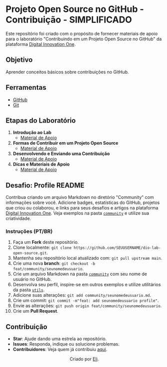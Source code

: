 # Projeto Open Source no GitHub - Contribuição - SIMPLIFICADO

Este repositório foi criado com o propósito de fornecer materiais de apoio para o laboratório "Contribuindo em um Projeto Open Source no GitHub" da plataforma [Digital Innovation One](https://www.dio.me/).

## Objetivo
Aprender conceitos básicos sobre contribuições no GitHub.

## Ferramentas
- [GitHub](https://docs.github.com/)
- [Git](https://git-scm.com/doc)

## Etapas do Laboratório
1. **Introdução ao Lab**
   - [Material de Apoio](link)
2. **Formas de Contribuir em um Projeto Open Source**
   - [Material de Apoio](link)
3. **Desenvolvendo e Enviando uma Contribuição**
   - [Material de Apoio](link)
4. **Dicas e Materiais de Apoio**
   - [Material de Apoio](link)

## Desafio: Profile README
Contribua criando um arquivo Markdown no diretório "Community" com informações sobre você. Adicione badges, estatísticas do GitHub, projetos que criou ou colaborou, e links para seus desafios e artigos na plataforma [Digital Innovation One](https://www.dio.me/). Veja exemplos na pasta [`community`](https://github.com/elidianaandrade/dio-lab-open-source/tree/main/community) e utilize sua criatividade.

### Instruções (PT/BR)
1. Faça um **Fork** deste repositório.
2. Clone localmente: `git clone https://github.com/SEUUSERNAME/dio-lab-open-source.git`.
3. Mantenha seu repositório local atualizado com: `git pull upstream main`.
4. Crie uma nova **branch**: `git checkout -b feat/community/seunomedeusuario`.
5. Crie um arquivo Markdown na pasta [`community`](https://github.com/elidianaandrade/dio-lab-open-source/tree/main/community) com seu nome de usuário no GitHub.
6. Desenvolva seu perfil, inspire-se em outros exemplos e utilize utilitários da pasta [`utils`](https://github.com/elidianaandrade/dio-lab-open-source/tree/main/utils).
7. Adicione suas alterações: `git add community/seunomedeusuario.md`.
8. Crie um commit: `git commit -m"feat: add seunomedeusuario profile"`.
9. Envie as alterações: `git push origin feat/community/seunomedeusuario`.
10. Crie um **Pull Request**.

## Contribuição
- **Star**: Ajude dando uma estrela ao repositório.
- **Issues**: Responda, indique ou solucione problemas.
- **Contribuidores**: Veja quem já contribuiu [aqui](https://github.com/elidianaandrade/dio-lab-open-source/graphs/contributors).

<div align="center">Criado por <a href="https://github.com/elidianaandrade">Eli</a>.</div>
